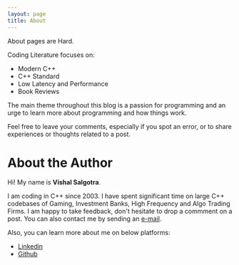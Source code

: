 ```yaml
---
layout: page
title: About
---
```


About pages are Hard. 

Coding Literature focuses on:

* Modern C++
* C++ Standard
* Low Latency and Performance
* Book Reviews

The main theme throughout this blog is a passion for programming and an urge to learn more about programming and how things work.

Feel free to leave your comments, especially if you spot an error, or to share experiences or thoughts related to a post.


# About the Author
Hi! My name is <b>Vishal Salgotra</b>. 

I am coding in C++ since 2003. I have spent significant time on large C++ codebases of Gaming, Investment Banks, High Frequency and Algo Trading Firms. I am happy to take feedback, don't hesitate to drop a commment on a post.
You can also contact me by sending an [e-mail](mailto:salgotra.vishal@gmail.com).

Also, you can learn more about me on below platforms:

* [Linkedin](https://www.linkedin.com/in/vishalsalgotra)
* [Github](https://github.com/salgotrav)



